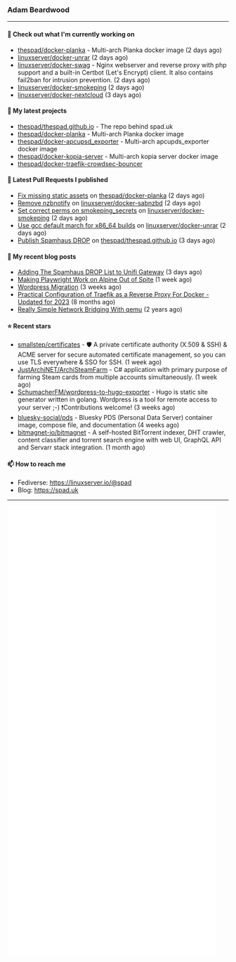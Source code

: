 ### Adam Beardwood
---
#### 👷 Check out what I'm currently working on

- [thespad/docker-planka](https://github.com/thespad/docker-planka) - Multi-arch Planka docker image (2 days ago)
- [linuxserver/docker-unrar](https://github.com/linuxserver/docker-unrar) (2 days ago)
- [linuxserver/docker-swag](https://github.com/linuxserver/docker-swag) - Nginx webserver and reverse proxy with php support and a built-in Certbot (Let&#39;s Encrypt) client. It also contains fail2ban for intrusion prevention. (2 days ago)
- [linuxserver/docker-smokeping](https://github.com/linuxserver/docker-smokeping) (2 days ago)
- [linuxserver/docker-nextcloud](https://github.com/linuxserver/docker-nextcloud) (3 days ago)

#### 🌱 My latest projects

- [thespad/thespad.github.io](https://github.com/thespad/thespad.github.io) - The repo behind spad.uk
- [thespad/docker-planka](https://github.com/thespad/docker-planka) - Multi-arch Planka docker image
- [thespad/docker-apcupsd_exporter](https://github.com/thespad/docker-apcupsd_exporter) - Multi-arch apcupds_exporter docker image
- [thespad/docker-kopia-server](https://github.com/thespad/docker-kopia-server) - Multi-arch kopia server docker image 
- [thespad/docker-traefik-crowdsec-bouncer](https://github.com/thespad/docker-traefik-crowdsec-bouncer)

#### 🔨 Latest Pull Requests I published

- [Fix missing static assets](https://github.com/thespad/docker-planka/pull/4) on [thespad/docker-planka](https://github.com/thespad/docker-planka) (2 days ago)
- [Remove nzbnotify](https://github.com/linuxserver/docker-sabnzbd/pull/221) on [linuxserver/docker-sabnzbd](https://github.com/linuxserver/docker-sabnzbd) (2 days ago)
- [Set correct perms on smokeping_secrets](https://github.com/linuxserver/docker-smokeping/pull/171) on [linuxserver/docker-smokeping](https://github.com/linuxserver/docker-smokeping) (2 days ago)
- [Use gcc default march for x86_64 builds](https://github.com/linuxserver/docker-unrar/pull/6) on [linuxserver/docker-unrar](https://github.com/linuxserver/docker-unrar) (2 days ago)
- [Publish Spamhaus DROP](https://github.com/thespad/thespad.github.io/pull/11) on [thespad/thespad.github.io](https://github.com/thespad/thespad.github.io) (3 days ago)

#### 📜 My recent blog posts

- [Adding The Spamhaus DROP List to Unifi Gateway](https://www.spad.uk/posts/adding-spamhaus-drop-list-to-unifi-gateway/) (3 days ago)
- [Making Playwright Work on Alpine Out of Spite](https://www.spad.uk/posts/making-playwright-work-on-alpine-out-of-spite/) (1 week ago)
- [Wordpress Migration](https://www.spad.uk/posts/wordpress-migration/) (3 weeks ago)
- [Practical Configuration of Traefik as a Reverse Proxy For Docker - Updated for 2023](https://www.spad.uk/posts/practical-configuration-of-traefik-as-a-reverse-proxy-for-docker-updated-for-2023/) (8 months ago)
- [Really Simple Network Bridging With qemu](https://www.spad.uk/posts/really-simple-network-bridging-with-qemu/) (2 years ago)

#### ⭐ Recent stars

- [smallstep/certificates](https://github.com/smallstep/certificates) - 🛡️ A private certificate authority (X.509 &amp; SSH) &amp; ACME server for secure automated certificate management, so you can use TLS everywhere &amp; SSO for SSH. (1 week ago)
- [JustArchiNET/ArchiSteamFarm](https://github.com/JustArchiNET/ArchiSteamFarm) - C# application with primary purpose of farming Steam cards from multiple accounts simultaneously. (1 week ago)
- [SchumacherFM/wordpress-to-hugo-exporter](https://github.com/SchumacherFM/wordpress-to-hugo-exporter) - Hugo is static site generator written in golang. Wordpress is a tool for remote access to your server ;-) ❗️Contributions welcome! (3 weeks ago)
- [bluesky-social/pds](https://github.com/bluesky-social/pds) - Bluesky PDS (Personal Data Server) container image, compose file, and documentation (4 weeks ago)
- [bitmagnet-io/bitmagnet](https://github.com/bitmagnet-io/bitmagnet) - A self-hosted BitTorrent indexer, DHT crawler, content classifier and torrent search engine with web UI, GraphQL API and Servarr stack integration. (1 month ago)

#### 📫 How to reach me
- Fediverse: https://linuxserver.io/@spad
- Blog: https://spad.uk
---
<img src="https://raw.githubusercontent.com/thespad/thespad/main/github-metrics.svg">
